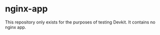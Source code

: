 # nginx-app
This repository only exists for the purposes of testing Devkit. It contains no nginx app.
